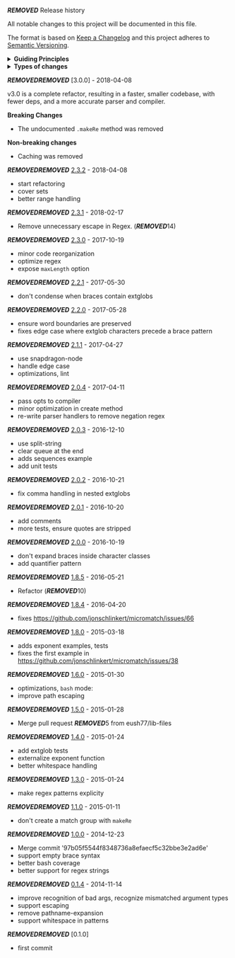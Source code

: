 ***REMOVED*** Release history

All notable changes to this project will be documented in this file.

The format is based on [Keep a Changelog](http://keepachangelog.com/en/1.0.0/)
and this project adheres to [Semantic Versioning](http://semver.org/spec/v2.0.0.html).

<details>
  <summary><strong>Guiding Principles</strong></summary>

- Changelogs are for humans, not machines.
- There should be an entry for every single version.
- The same types of changes should be grouped.
- Versions and sections should be linkable.
- The latest version comes first.
- The release date of each versions is displayed.
- Mention whether you follow Semantic Versioning.

</details>

<details>
  <summary><strong>Types of changes</strong></summary>

Changelog entries are classified using the following labels _(from [keep-a-changelog](http://keepachangelog.com/)_):

- `Added` for new features.
- `Changed` for changes in existing functionality.
- `Deprecated` for soon-to-be removed features.
- `Removed` for now removed features.
- `Fixed` for any bug fixes.
- `Security` in case of vulnerabilities.

</details>

***REMOVED******REMOVED*** [3.0.0] - 2018-04-08

v3.0 is a complete refactor, resulting in a faster, smaller codebase, with fewer deps, and a more accurate parser and compiler. 

**Breaking Changes**

- The undocumented `.makeRe` method was removed

**Non-breaking changes**

- Caching was removed

***REMOVED******REMOVED*** [2.3.2] - 2018-04-08

- start refactoring
- cover sets
- better range handling

***REMOVED******REMOVED*** [2.3.1] - 2018-02-17

- Remove unnecessary escape in Regex. (***REMOVED***14)

***REMOVED******REMOVED*** [2.3.0] - 2017-10-19

- minor code reorganization
- optimize regex
- expose `maxLength` option

***REMOVED******REMOVED*** [2.2.1] - 2017-05-30

- don't condense when braces contain extglobs

***REMOVED******REMOVED*** [2.2.0] - 2017-05-28

- ensure word boundaries are preserved
- fixes edge case where extglob characters precede a brace pattern

***REMOVED******REMOVED*** [2.1.1] - 2017-04-27

- use snapdragon-node
- handle edge case
- optimizations, lint

***REMOVED******REMOVED*** [2.0.4] - 2017-04-11

- pass opts to compiler
- minor optimization in create method
- re-write parser handlers to remove negation regex

***REMOVED******REMOVED*** [2.0.3] - 2016-12-10

- use split-string
- clear queue at the end
- adds sequences example
- add unit tests

***REMOVED******REMOVED*** [2.0.2] - 2016-10-21

- fix comma handling in nested extglobs

***REMOVED******REMOVED*** [2.0.1] - 2016-10-20

- add comments
- more tests, ensure quotes are stripped

***REMOVED******REMOVED*** [2.0.0] - 2016-10-19

- don't expand braces inside character classes
- add quantifier pattern

***REMOVED******REMOVED*** [1.8.5] - 2016-05-21

- Refactor (***REMOVED***10)

***REMOVED******REMOVED*** [1.8.4] - 2016-04-20

- fixes https://github.com/jonschlinkert/micromatch/issues/66

***REMOVED******REMOVED*** [1.8.0] - 2015-03-18

- adds exponent examples, tests
- fixes the first example in https://github.com/jonschlinkert/micromatch/issues/38

***REMOVED******REMOVED*** [1.6.0] - 2015-01-30

- optimizations, `bash` mode:
- improve path escaping

***REMOVED******REMOVED*** [1.5.0] - 2015-01-28

- Merge pull request ***REMOVED***5 from eush77/lib-files

***REMOVED******REMOVED*** [1.4.0] - 2015-01-24

- add extglob tests
- externalize exponent function
- better whitespace handling

***REMOVED******REMOVED*** [1.3.0] - 2015-01-24

- make regex patterns explicity

***REMOVED******REMOVED*** [1.1.0] - 2015-01-11

- don't create a match group with `makeRe`

***REMOVED******REMOVED*** [1.0.0] - 2014-12-23

- Merge commit '97b05f5544f8348736a8efaecf5c32bbe3e2ad6e'
- support empty brace syntax
- better bash coverage
- better support for regex strings

***REMOVED******REMOVED*** [0.1.4] - 2014-11-14

- improve recognition of bad args, recognize mismatched argument types
- support escaping
- remove pathname-expansion
- support whitespace in patterns

***REMOVED******REMOVED*** [0.1.0]

- first commit

[2.3.2]: https://github.com/micromatch/braces/compare/2.3.1...2.3.2
[2.3.1]: https://github.com/micromatch/braces/compare/2.3.0...2.3.1
[2.3.0]: https://github.com/micromatch/braces/compare/2.2.1...2.3.0
[2.2.1]: https://github.com/micromatch/braces/compare/2.2.0...2.2.1
[2.2.0]: https://github.com/micromatch/braces/compare/2.1.1...2.2.0
[2.1.1]: https://github.com/micromatch/braces/compare/2.1.0...2.1.1
[2.1.0]: https://github.com/micromatch/braces/compare/2.0.4...2.1.0
[2.0.4]: https://github.com/micromatch/braces/compare/2.0.3...2.0.4
[2.0.3]: https://github.com/micromatch/braces/compare/2.0.2...2.0.3
[2.0.2]: https://github.com/micromatch/braces/compare/2.0.1...2.0.2
[2.0.1]: https://github.com/micromatch/braces/compare/2.0.0...2.0.1
[2.0.0]: https://github.com/micromatch/braces/compare/1.8.5...2.0.0
[1.8.5]: https://github.com/micromatch/braces/compare/1.8.4...1.8.5
[1.8.4]: https://github.com/micromatch/braces/compare/1.8.0...1.8.4
[1.8.0]: https://github.com/micromatch/braces/compare/1.6.0...1.8.0
[1.6.0]: https://github.com/micromatch/braces/compare/1.5.0...1.6.0
[1.5.0]: https://github.com/micromatch/braces/compare/1.4.0...1.5.0
[1.4.0]: https://github.com/micromatch/braces/compare/1.3.0...1.4.0
[1.3.0]: https://github.com/micromatch/braces/compare/1.2.0...1.3.0
[1.2.0]: https://github.com/micromatch/braces/compare/1.1.0...1.2.0
[1.1.0]: https://github.com/micromatch/braces/compare/1.0.0...1.1.0
[1.0.0]: https://github.com/micromatch/braces/compare/0.1.4...1.0.0
[0.1.4]: https://github.com/micromatch/braces/compare/0.1.0...0.1.4

[Unreleased]: https://github.com/micromatch/braces/compare/0.1.0...HEAD
[keep-a-changelog]: https://github.com/olivierlacan/keep-a-changelog